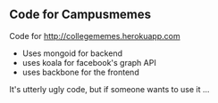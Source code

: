 ## Code for Campusmemes

Code for http://collegememes.herokuapp.com

* Uses mongoid for backend
* uses koala for facebook's graph API
* uses backbone for the frontend

It's utterly ugly code, but if someone wants to use it ...
